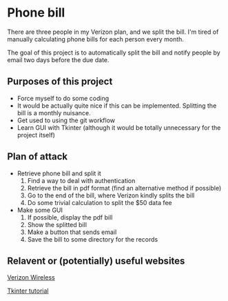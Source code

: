 # Phone bill

There are three people in my Verizon plan, and we split the bill. I'm tired of manually calculating phone bills for each person every month.

The goal of this project is to automatically split the bill and notify people by email two days before the due date.

## Purposes of this project
* Force myself to do some coding
* It would be actually quite nice if this can be implemented. Splitting the bill is a monthly nuisance.
* Get used to using the git workflow
* Learn GUI with Tkinter (although it would be totally unnecessary for the project itself)

## Plan of attack
* Retrieve phone bill and split it
  1. Find a way to deal with authentication
  2. Retrieve the bill in pdf format (find an alternative method if possible)
  3. Go to the end of the bill, where Verizon kindly splits the bill
  4. Do some trivial calculation to split the $50 data fee
* Make some GUI
  1. If possible, display the pdf bill
  2. Show the splitted bill
  3. Make a button that sends email
  4. Save the bill to some directory for the records

## Relavent or (potentially) useful websites
[Verizon Wireless](https://www.verizonwireless.com/)

[Tkinter tutorial](https://www.lynda.com/Tkinter-tutorials/Python-GUI-Development-Tkinter/163607-2.html)